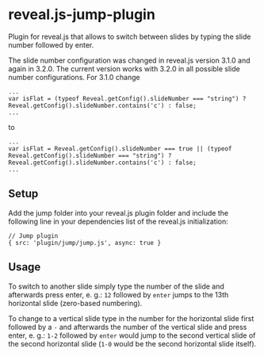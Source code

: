 # reveal.js-jump-plugin

Plugin for reveal.js that allows to switch between slides by typing the slide number followed by enter.

The slide number configuration was changed in reveal.js version 3.1.0 and again in 3.2.0. The current version works with 3.2.0 in all possible slide number configurations. For 3.1.0 change

```
...
var isFlat = (typeof Reveal.getConfig().slideNumber === "string") ? Reveal.getConfig().slideNumber.contains('c') : false;
...
```

to

```
...
var isFlat = Reveal.getConfig().slideNumber === true || (typeof Reveal.getConfig().slideNumber === "string") ? Reveal.getConfig().slideNumber.contains('c') : false;
...
```

## Setup

Add the jump folder into your reveal.js plugin folder and include the following line in your dependencies list of the reveal.js initialization:

```
// Jump plugin
{ src: 'plugin/jump/jump.js', async: true }
```

## Usage

To switch to another slide simply type the number of the slide and afterwards press enter, e. g.: `12` followed by `enter` jumps to the 13th horizontal slide (zero-based numbering).

To change to a vertical slide type in the number for the horizontal slide first followed by a `-` and afterwards the number of the vertical slide and press enter, e. g.: `1-2` followed by `enter` would jump to the second vertical slide of the second horizontal slide (`1-0` would be the second horizontal slide itself).

